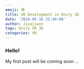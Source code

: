 ```yaml
---
emoji: 😎
title: VR Development in Unity 3D
date: '2024-05-16 22:40:00'
author: Jiyajiwon
tags: Unity VR 3D
categories: VR
---
```


### Hello!
My first post will be coming soon ...